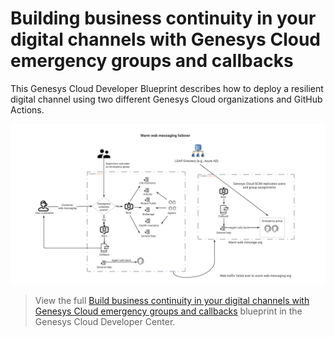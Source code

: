 # Building business continuity in your digital channels with Genesys Cloud emergency groups and callbacks

This Genesys Cloud Developer Blueprint describes how to deploy a resilient digital channel using two different Genesys Cloud organizations and GitHub Actions.

![Build resiliency in your digital channels with Genesys Cloud emergency groups and callbacks](blueprint/images/blueprintcover.png "Build resiliency in your digital channels with Genesys Cloud emergency groups and callbacks")

> View the full [Build business continuity in your digital channels with Genesys Cloud emergency groups and callbacks](https://developer.mypurecloud.com/blueprints/) blueprint in the Genesys Cloud Developer Center. 
